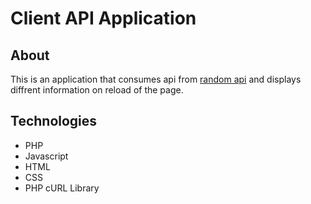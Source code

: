 # Client API Application

## About

This is an application that consumes api from [random api](https://randomuser.me) and displays diffrent information on reload of the page.

## Technologies

- PHP
- Javascript
- HTML
- CSS
- PHP cURL Library

##
